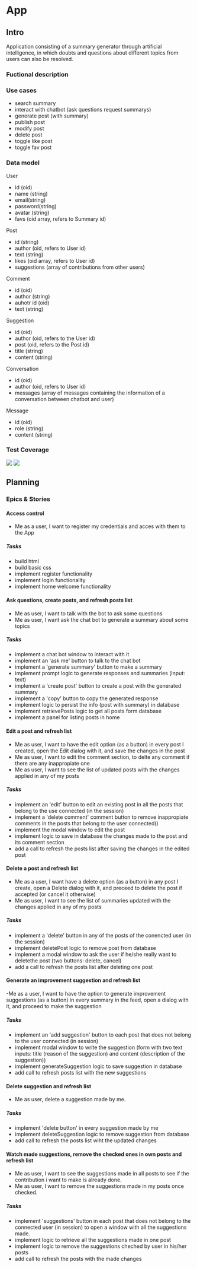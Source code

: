 # App

## Intro

Application consisting of a summary generator through artificial intelligence, in which doubts and questions about different topics from users can also be resolved.

### Fuctional description

### Use cases
- search summary
- interact with chatbot (ask questions request summarys)
- generate post (with summary)
- publish post
- modify post
- delete post
- toggle like post
- toggle fav post

### Data model

User
- id (oid)
- name (string)
- email(string)
- password(string)
- avatar (string)
- favs (oid array, refers to Summary id)

Post
- id (string)
- author (oid, refers to User id)
- text (string)
- likes (oid array, refers to User id)
- suggestions (array of contributions from other users)

Comment
- id (oid)
- author (string)
- auhotr id (oid)
- text (string)

Suggestion
- id (oid)
- author (oid, refers to the User id)
- post (oid, refers to the Post id)
- title (string)
- content (string)

Conversation
- id (oid)
- author (oid, refers to User id)
- messages (array of messages containing the information of a conversation between chatbot and user)

Message
- id (oid)
- role (string)
- content (string)


### Test Coverage

![](images/test-coverage-1.png)
![](images/test-coverage-2.png)

## Planning

### Epics & Stories

#### Access control

- Me as a user, I want to register my credentials and acces with them to the App

##### Tasks

- build html
- build basic css
- implement register functionality
- implement login functionality
- implement home welcome functionality

#### Ask questions, create posts, and refresh posts list

- Me as user, I want to talk with the bot to ask some questions
- Me as user, I want ask the chat bot to generate a summary about some topics

##### Tasks

- implement a chat bot window to interact with it
- implement an 'ask me' button to talk to the chat bot
- implement a 'generate summary' button to make a summary
- implement prompt logic to generate responses and summaries (input: text)
- implement a 'create post' button to create a post with the generated summary
- implement a 'copy' button to copy the generated response
- implement logic to persist the info (post with summary) in database 
- implement retrievePosts logic to get all posts form database
- implement a panel for listing posts in home

#### Edit a post and refresh list

- Me as user, I want to have the edit option (as a button) in every post I created, open the Edit dialog with it, and save the changes in the post
- Me as user, I want to edit the comment section, to delte any comment if there are any inappropiate one
- Me as user, I want to see the list of updated posts with the changes applied in any of my posts

##### Tasks

- implement an 'edit' button to edit an existing post in all the posts that belong to the use connected (in the session)
- implement a 'delete comment' comment button to remove inappropiate comments in the posts that belong to the user connected()
- implement the modal window to edit the post
- implement logic to save in database the changes made to the post and its comment section
- add a call to refresh the posts list after saving the changes in the edited post

#### Delete a post and refresh list

- Me as a user, I want have a delete option (as a button) in any post I create, open a Delete dialog with it, and preceed to delete the post if accepted (or cancel it otherwise)
- Me as user, I want to see the list of summaries updated with the changes applied in any of my posts

##### Tasks

- implement a 'delete' button in any of the posts of the conencted user (in the session)
- implement deletePost logic to remove post from database
- implement a modal window to ask the user if he/she really want to deletethe post (two buttons: delete, cancel)
- add a call to refresh the posts list after deleting one post

#### Generate an improvement suggestion and refresh list

-Me as a user, I want to have the option to generate improvement suggestions (as a button) in every summary in the feed, open a dialog with it, and proceed to make the suggestion

##### Tasks

- implement an 'add suggestion' button to each post that does not belong to the user connected (in session)
- implement modal window to write the suggestion (form with two text inputs: title (reason of the suggestion) and content (description of the suggestion))
- implement generateSuggestion logic to save suggestion in database
- add call to refresh posts list with the new suggestions

#### Delete suggestion and refresh list

- Me as user, delete a suggestion made by me.

##### Tasks

- implement 'delete button' in every suggestion made by me
- implement deleteSuggestion logic to remove suggestion from database
- add call to refresh the posts list wiht the updated changes

#### Watch made suggestions, remove the checked ones in own posts and refresh list

- Me as user, I want to see the suggestions made in all posts to see if the contribution i want to make is already done.
- Me as user, I want to remove the suggestions made in my posts once checked.

##### Tasks

- implement 'suggestions' button in each post that does not belong to the connected user (in session) to open a window with all the suggestions made.
- implement logic to retrieve all the suggestions made in one post
- implement logic to remove the suggestions cheched by user in his/her posts
- add call to refresh the posts with the made changes